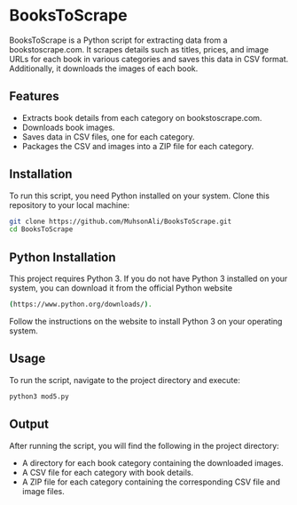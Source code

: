 # BooksToScrape
BooksToScrape is a Python script for extracting data from a bookstoscrape.com. It scrapes details such as titles, prices, and 
image URLs for each book in various categories and saves this data in CSV format. Additionally, it downloads the images of each book.

## Features
- Extracts book details from each category on bookstoscrape.com.
- Downloads book images.
- Saves data in CSV files, one for each category.
- Packages the CSV and images into a ZIP file for each category.

## Installation
To run this script, you need Python installed on your system. Clone this repository to your local machine:
```bash
git clone https://github.com/MuhsonAli/BooksToScrape.git
cd BooksToScrape
```
## Python Installation

This project requires Python 3. If you do not have Python 3 installed on your system, you can download it from the official Python website
```bash
(https://www.python.org/downloads/).
```
Follow the instructions on the website to install Python 3 on your operating system.


## Usage
To run the script, navigate to the project directory and execute:
```bash
python3 mod5.py
```

## Output
After running the script, you will find the following in the project directory:
- A directory for each book category containing the downloaded images.
- A CSV file for each category with book details.
- A ZIP file for each category containing the corresponding CSV file and image files.
